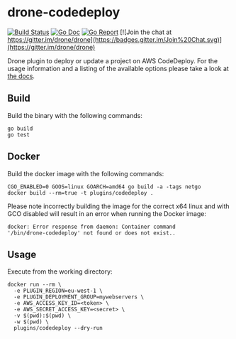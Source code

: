 # drone-codedeploy

[![Build Status](http://beta.drone.io/api/badges/drone-plugins/drone-codedeploy/status.svg)](http://beta.drone.io/drone-plugins/drone-codedeploy)
[![Go Doc](https://godoc.org/github.com/drone-plugins/drone-codedeploy?status.svg)](http://godoc.org/github.com/drone-plugins/drone-codedeploy)
[![Go Report](https://goreportcard.com/badge/github.com/drone-plugins/drone-codedeploy)](https://goreportcard.com/report/github.com/drone-plugins/drone-codedeploy)
[![Join the chat at https://gitter.im/drone/drone](https://badges.gitter.im/Join%20Chat.svg)](https://gitter.im/drone/drone)

Drone plugin to deploy or update a project on AWS CodeDeploy. For the
usage information and a listing of the available options please take a look at
[the docs](DOCS.md).

## Build

Build the binary with the following commands:

```
go build
go test
```

## Docker

Build the docker image with the following commands:

```
CGO_ENABLED=0 GOOS=linux GOARCH=amd64 go build -a -tags netgo
docker build --rm=true -t plugins/codedeploy .
```

Please note incorrectly building the image for the correct x64 linux and with
GCO disabled will result in an error when running the Docker image:

```
docker: Error response from daemon: Container command
'/bin/drone-codedeploy' not found or does not exist..
```

## Usage

Execute from the working directory:

```
docker run --rm \
  -e PLUGIN_REGION=eu-west-1 \
  -e PLUGIN_DEPLOYMENT_GROUP=mywebservers \
  -e AWS_ACCESS_KEY_ID=<token> \
  -e AWS_SECRET_ACCESS_KEY=<secret> \
  -v $(pwd):$(pwd) \
  -w $(pwd) \
  plugins/codedeploy --dry-run
```

